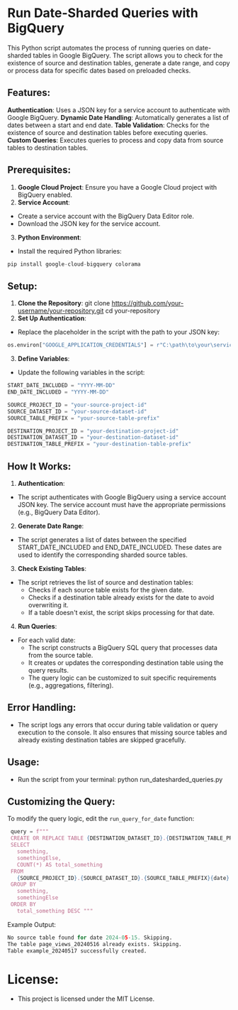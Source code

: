 
# Run Date-Sharded Queries with BigQuery

This Python script automates the process of running queries on date-sharded tables in Google BigQuery. The script allows you to check for the existence of source and destination tables, generate a date range, and copy or process data for specific dates based on preloaded checks.

## Features:

**Authentication**: Uses a JSON key for a service account to authenticate with Google BigQuery.
**Dynamic Date Handling**: Automatically generates a list of dates between a start and end date.
**Table Validation**: Checks for the existence of source and destination tables before executing queries.
**Custom Queries**: Executes queries to process and copy data from source tables to destination tables.

## Prerequisites:

1. **Google Cloud Project**: Ensure you have a Google Cloud project with BigQuery enabled.
2. **Service Account**:
- Create a service account with the BigQuery Data Editor role.
- Download the JSON key for the service account.
3. **Python Environment**:
- Install the required Python libraries: 
```python
pip install google-cloud-bigquery colorama
```


## Setup:

1. **Clone the Repository**: git clone https://github.com/your-username/your-repository.git cd your-repository
2. **Set Up Authentication**:
- Replace the placeholder in the script with the path to your JSON key: 
```python
os.environ["GOOGLE_APPLICATION_CREDENTIALS"] = r"C:\path\to\your\service_account.json"
```
3. **Define Variables**:
- Update the following variables in the script: 
```python
START_DATE_INCLUDED = "YYYY-MM-DD"
END_DATE_INCLUDED = "YYYY-MM-DD"

SOURCE_PROJECT_ID = "your-source-project-id"
SOURCE_DATASET_ID = "your-source-dataset-id"
SOURCE_TABLE_PREFIX = "your-source-table-prefix"

DESTINATION_PROJECT_ID = "your-destination-project-id"
DESTINATION_DATASET_ID = "your-destination-dataset-id"
DESTINATION_TABLE_PREFIX = "your-destination-table-prefix"
```

## How It Works:

1. **Authentication**:
- The script authenticates with Google BigQuery using a service account JSON key. The service account must have the appropriate permissions (e.g., BigQuery Data Editor).
2. **Generate Date Range**:
- The script generates a list of dates between the specified START_DATE_INCLUDED and END_DATE_INCLUDED. These dates are used to identify the corresponding sharded source tables.
3. **Check Existing Tables**:
- The script retrieves the list of source and destination tables:
   - Checks if each source table exists for the given date.
   - Checks if a destination table already exists for the date to avoid overwriting it.
   - If a table doesn't exist, the script skips processing for that date.
4. **Run Queries**:
- For each valid date:
   - The script constructs a BigQuery SQL query that processes data from the source table.
   - It creates or updates the corresponding destination table using the query results.
   - The query logic can be customized to suit specific requirements (e.g., aggregations, filtering).

## Error Handling:
- The script logs any errors that occur during table validation or query execution to the console. It also ensures that missing source tables and already existing destination tables are skipped gracefully.

##  Usage: 
- Run the script from your terminal: python run_datesharded_queries.py

## Customizing the Query:
To modify the query logic, edit the `run_query_for_date` function:
```python
 query = f""" 
 CREATE OR REPLACE TABLE {DESTINATION_DATASET_ID}.{DESTINATION_TABLE_PREFIX}{date} AS 
 SELECT 
   something, 
   somethingElse, 
   COUNT(*) AS total_something 
 FROM 
   {SOURCE_PROJECT_ID}.{SOURCE_DATASET_ID}.{SOURCE_TABLE_PREFIX}{date} 
 GROUP BY 
   something, 
   somethingElse 
 ORDER BY 
   total_something DESC """
```
Example Output: 
```python
No source table found for date 2024-05-15. Skipping. 
The table page_views_20240516 already exists. Skipping. 
Table example_20240517 successfully created.
```

# License: 
- This project is licensed under the MIT License.

